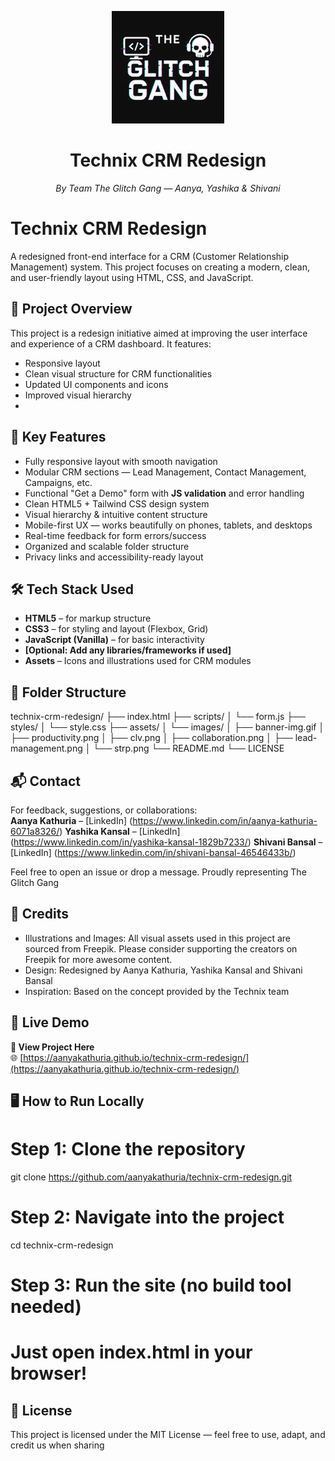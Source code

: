 <p align="center">
  <img src="assets/images/glitchgang-logo.png" alt="The Glitch Gang Logo" width="180"/>
</p>

<h1 align="center">Technix CRM Redesign</h1>
<p align="center"><em>By Team The Glitch Gang — Aanya, Yashika & Shivani</em></p>

# Technix CRM Redesign

A redesigned front-end interface for a CRM (Customer Relationship Management) system. This project focuses on creating a modern, clean, and user-friendly layout using HTML, CSS, and JavaScript.

## 🚀 Project Overview

This project is a redesign initiative aimed at improving the user interface and experience of a CRM dashboard. It features:
- Responsive layout
- Clean visual structure for CRM functionalities
- Updated UI components and icons
- Improved visual hierarchy
- 
## 🌟 Key Features

- Fully responsive layout with smooth navigation  
- Modular CRM sections — Lead Management, Contact Management, Campaigns, etc.  
- Functional "Get a Demo" form with **JS validation** and error handling
- Clean HTML5 + Tailwind CSS design system  
- Visual hierarchy & intuitive content structure  
- Mobile-first UX — works beautifully on phones, tablets, and desktops  
- Real-time feedback for form errors/success  
- Organized and scalable folder structure  
- Privacy links and accessibility-ready layout
  
## 🛠️ Tech Stack Used

- **HTML5** – for markup structure
- **CSS3** – for styling and layout (Flexbox, Grid)
- **JavaScript (Vanilla)** – for basic interactivity
- **[Optional: Add any libraries/frameworks if used]**
- **Assets** – Icons and illustrations used for CRM modules

## 📁 Folder Structure

technix-crm-redesign/
├── index.html
├── scripts/
│   └── form.js
├── styles/
│   └── style.css
├── assets/
│   └── images/
│       ├── banner-img.gif
│       ├── productivity.png
│       ├── clv.png
│       ├── collaboration.png
│       ├── lead-management.png
│       └── strp.png
└── README.md
└── LICENSE

## 📬 Contact

For feedback, suggestions, or collaborations:  
**Aanya Kathuria** – [LinkedIn] (https://www.linkedin.com/in/aanya-kathuria-6071a8326/)
**Yashika Kansal** – [LinkedIn] (https://www.linkedin.com/in/yashika-kansal-1829b7233/)
**Shivani Bansal** – [LinkedIn] (https://www.linkedin.com/in/shivani-bansal-46546433b/)

Feel free to open an issue or drop a message.
Proudly representing The Glitch Gang 

## 📁 Credits
- Illustrations and Images: All visual assets used in this project are sourced from Freepik.
Please consider supporting the creators on Freepik for more awesome content.
- Design: Redesigned by Aanya Kathuria, Yashika Kansal and Shivani Bansal
- Inspiration: Based on the concept provided by the Technix team

## 🎥 Live Demo

**🔗 View Project Here**  
🌐 [https://aanyakathuria.github.io/technix-crm-redesign/](https://aanyakathuria.github.io/technix-crm-redesign/)


## 🖥️ How to Run Locally

# Step 1: Clone the repository
git clone https://github.com/aanyakathuria/technix-crm-redesign.git

# Step 2: Navigate into the project
cd technix-crm-redesign

# Step 3: Run the site (no build tool needed)
# Just open index.html in your browser!

## 📌 License
This project is licensed under the MIT License — feel free to use, adapt, and credit us when sharing

